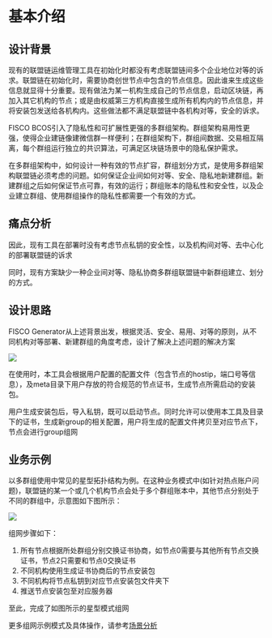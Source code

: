 # 基本介绍

## 设计背景

现有的联盟链运维管理工具在初始化时都没有考虑联盟链间多个企业地位对等的诉求。联盟链在初始化时，需要协商创世节点中包含的节点信息。因此谁来生成这些信息就显得十分重要。现有做法为某一机构生成自己的节点信息，启动区块链，再加入其它机构的节点；或是由权威第三方机构直接生成所有机构内的节点信息，并将安装包发送给各机构内。这些做法都不满足联盟链中各机构对等，安全的诉求。

FISCO BCOS引入了隐私性和可扩展性更强的多群组架构。群组架构易用性更强，使得企业建链像建微信群一样便利；在群组架构下，群组间数据、交易相互隔离，每个群组运行独立的共识算法，可满足区块链场景中的隐私保护需求。

在多群组架构中，如何设计一种有效的节点扩容，群组划分方式，是使用多群组架构联盟链必须考虑的问题。如何保证企业间如何对等、安全、隐私地新建群组。新建群组之后如何保证节点可靠，有效的运行；群组账本的隐私性和安全性，以及企业建立群组、使用群组操作的隐私性都需要一个有效的方式。

## 痛点分析

因此，现有工具在部署时没有考虑节点私钥的安全性，以及机构间对等、去中心化的部署联盟链的诉求

同时，现有方案缺少一种企业间对等、隐私协商多群组联盟链中新群组建立、划分的方式。

## 设计思路

FISCO Generator从上述背景出发，根据灵活、安全、易用、对等的原则，从不同机构对等部署、新建群组的角度考虑，设计了解决上述问题的解决方案

![](../../images/enterprise/feature.png)

在使用时，本工具会根据用户配置的配置文件（包含节点的hostip，端口号等信息），及meta目录下用户存放的符合规范的节点证书，生成节点所需启动的安装包。

用户生成安装包后，导入私钥，既可以启动节点。同时允许可以使用本工具及目录下的证书，生成新group的相关配置，用户将生成的配置文件拷贝至对应节点下，节点会进行group组网

## 业务示例

以多群组使用中常见的星型拓扑结构为例。在这种业务模式中(如针对热点账户问题)，联盟链的某一个或几个机构节点会处于多个群组账本中，其他节点分别处于不同的群组中，示意图如下图所示：

![](../..//images/enterprise/simple_star1.png)

组网步骤如下：

1. 所有节点根据所处群组分别交换证书协商，如节点0需要与其他所有节点交换证书，节点2只需要和节点0交换证书
2. 不同机构使用生成证书协商后的节点安装包
3. 不同机构将节点私钥到对应节点安装包文件夹下
4. 推送节点安装包至对应服务器

至此，完成了如图所示的星型模式组网

更多组网示例模式及具体操作，请参考[场景分析](./playgroud/index.html)